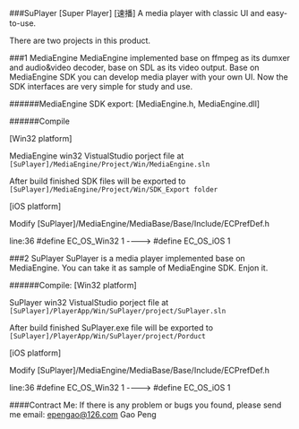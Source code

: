 ###SuPlayer [Super Player] [速播]
    A media player with classic UI and easy-to-use.

There are two projects in this product.

###1 MediaEngine
    MediaEngine implemented base on ffmpeg as its dumxer and audio&video decoder, 
    base on SDL as its video output. Base on MediaEngine SDK you can develop
    media player with your own UI. Now the SDK interfaces are very simple for 
    study and use.

######MediaEngine SDK export: [MediaEngine.h, MediaEngine.dll]

######Compile

[Win32 platform]

MediaEngine win32 VistualStudio porject file at   `[SuPlayer]/MediaEngine/Project/Win/MediaEngine.sln`

After build finished SDK files will be exported to   `[SuPlayer]/MediaEngine/Project/Win/SDK_Export folder`

[iOS platform]

Modify [SuPlayer]/MediaEngine/MediaBase/Base/Include/ECPrefDef.h

line:36 #define EC_OS_Win32 1 ---->  #define EC_OS_iOS 1

###2 SuPlayer
    SuPlayer is a media player implemented base on MediaEngine. 
    You can take it as sample of MediaEngine SDK. Enjon it.

######Compile:
[Win32 platform]

SuPlayer win32 VistualStudio porject file at   `[SuPlayer]/PlayerApp/Win/SuPlayer/project/SuPlayer.sln`

After build finished SuPlayer.exe file will be exported to   `[SuPlayer]/PlayerApp/Win/SuPlayer/project/Porduct`

[iOS platform]

Modify [SuPlayer]/MediaEngine/MediaBase/Base/Include/ECPrefDef.h

line:36 #define EC_OS_Win32 1 ---->  #define EC_OS_iOS 1

####Contract Me:
If there is any problem or bugs you found, please send me email: <epengao@126.com> Gao Peng
